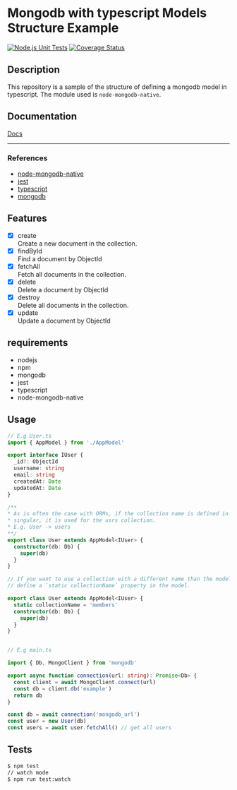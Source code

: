 # Mongodb with typescript Models Structure Example
[![Node.js Unit Tests](https://github.com/yoshitaka-motomura/mongodb-typescript-models-structure-example/actions/workflows/test.yml/badge.svg?branch=main)](https://github.com/yoshitaka-motomura/mongodb-typescript-models-structure-example/actions/workflows/test.yml)
[![Coverage Status](https://coveralls.io/repos/github/yoshitaka-motomura/mongodb-typescript-models-structure-example/badge.svg?branch=main)](https://coveralls.io/github/yoshitaka-motomura/mongodb-typescript-models-structure-example?branch=main)

## Description
This repository is a sample of the structure of defining a mongodb model in typescript.
The module used is `node-mongodb-native`.

## Documentation
[Docs](https://yoshitaka-motomura.github.io/mongodb-typescript-models-structure-example/)

---
### References
- [node-mongodb-native](https://mongodb.github.io/node-mongodb-native/4.0/)
- [jest](https://jestjs.io/docs/getting-started)
- [typescript](https://www.typescriptlang.org/docs/)
- [mongodb](https://docs.mongodb.com/)


## Features
- [x] create <br>
  Create a new document in the collection.
- [x] findById <br>
  Find a document by ObjectId
- [x] fetchAll <br>
  Fetch all documents in the collection.
- [x] delete <br>
  Delete a document by ObjectId
- [x] destroy <br>
  Delete all documents in the collection.
- [x] update <br>
  Update a document by ObjectId

## requirements
- nodejs
- npm
- mongodb
- jest
- typescript
- node-mongodb-native

## Usage
```typescript
// E.g User.ts
import { AppModel } from './AppModel'

export interface IUser {
  _id?: ObjectId
  username: string
  email: string
  createdAt: Date
  updatedAt: Date
}

/**
* As is often the case with ORMs, if the collection name is defined in the 
* singular, it is used for the usrs collection.
* E.g. User -> users
**/
export class User extends AppModel<IUser> {
  constructor(db: Db) {
    super(db)
  }
}

// If you want to use a collection with a different name than the model name,
// define a `static collectionName` property in the model.

export class User extends AppModel<IUser> {
  static collectionName = 'members'
  constructor(db: Db) {
    super(db)
  }
}


// E.g main.ts

import { Db, MongoClient } from 'mongodb'

export async function connection(url: string): Promise<Db> {
  const client = await MongoClient.connect(url)
  const db = client.db('example')
  return db
}

const db = await connection('mongodb_url')
const user = new User(db)
const users = await user.fetchAll() // get all users
```

## Tests
```bash
$ npm test
// watch mode
$ npm run test:watch
```